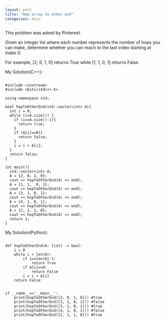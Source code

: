 ```yaml
---
layout: post
title: "Hop array to other end"
categories: misc
---
```


This problem was asked by Pinterest.

Given an integer list where each number represents the number of hops you can make, determine whether you can reach to the last index starting at index 0.

For example, [2, 0, 1, 0] returns True while [1, 1, 0, 1] returns False.


My Solution(C++):
```

#include <iostream>
#include <bits/stdc++.h>

using namespace std;

bool hopToOtherEnd(std::vector<int> A){
  int i = 0;
  while (i<A.size()) {
    if (i==A.size()-1){
      return true;
    }
    if (A[i]==0){
      return false;
    }
    i = i + A[i];
  }
  return false;
}

int main(){
  std::vector<int> A;
  A = {2, 0, 1, 0};
  cout << hopToOtherEnd(A) << endl;
  A = {1, 1,  0, 1};
  cout << hopToOtherEnd(A) << endl;
  A = {3, 1, 0, 1};
  cout << hopToOtherEnd(A) << endl;
  A = {4, 1, 0, 1};
  cout << hopToOtherEnd(A) << endl;
  A = {2, 1, 1, 0};
  cout << hopToOtherEnd(A) << endl;
  return 1;
}
```


My Solution(Python):
```

def hopToOtherEnd(A: list) -> bool:
    i = 0
    while i < len(A):
        if i==len(A)-1:
            return True
        if A[i]==0:
            return False
        i = i + A[i]
    return False


if __name__=='__main__':
    print(hopToOtherEnd([2, 0, 1, 0])) #true
    print(hopToOtherEnd([1, 1, 0, 1])) #false
    print(hopToOtherEnd([3, 1, 0, 1])) #true
    print(hopToOtherEnd([4, 1, 0, 1])) #false
    print(hopToOtherEnd([2, 1, 1, 0])) #true
```
